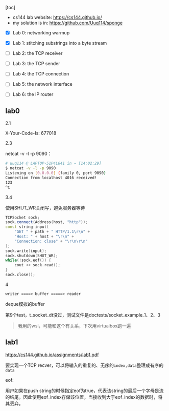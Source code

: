 [toc]

* cs144 lab website: https://cs144.github.io/
* my solution is in: https://github.com/Uuq114/sponge



- [x] Lab 0: networking warmup
- [x] Lab 1: stitching substrings into a byte stream
- [ ] Lab 2: the TCP receiver
- [ ] Lab 3: the TCP sender
- [ ] Lab 4: the TCP connection
- [ ] Lab 5: the network interface
- [ ] Lab 6: the IP router



## lab0

2.1

X-Your-Code-Is: 677018



2.3

netcat -v -l -p 9090：

```bash
# uuq114 @ LAPTOP-51P4L641 in ~ [14:02:29]
$ netcat -v -l -p 9090
Listening on [0.0.0.0] (family 0, port 9090)
Connection from localhost 4016 received!
123
^C
```



3.4

使用SHUT_WR关闭写，避免服务器等待

```c++
TCPSocket sock;
sock.connect(Address(host, "http"));
const string input(
    "GET " + path + " HTTP/1.1\r\n" +
    "Host: " + host + "\r\n" +
    "Connection: close" + "\r\n\r\n"
);
sock.write(input);
sock.shutdown(SHUT_WR);
while(!sock.eof()) {
    cout << sock.read();
}
sock.close();
```



4

`writer ====> buffer =====> reader`

deque模拟的buffer

第9个test，t_socket_dt没过，测试文件是doctests/socket_example_1、2、3

> 我用的wsl，可能和这个有关系，下次用virtualbox跑一遍



## lab1

https://cs144.github.io/assignments/lab1.pdf

要实现一个TCP recver，可以将输入的重复的、无序的`index,data`整理成有序的`data`



eof:

用户如果在push string的时候指定eof为true，代表该string的最后一个字母是流的结尾。因此使用eof_index存储该位置，当接收到大于eof_index的数据时，将其丢弃。